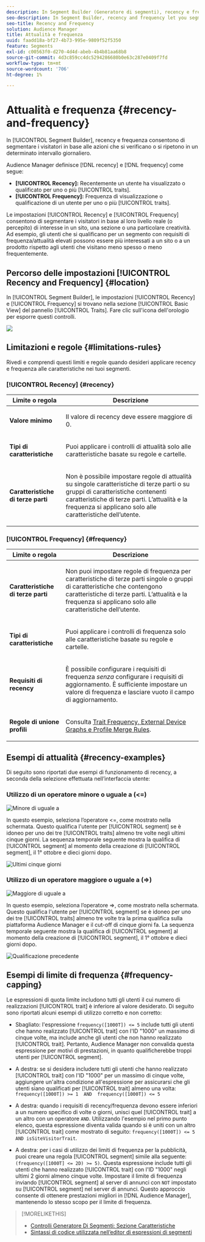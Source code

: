 ```yaml
---
description: In Segment Builder (Generatore di segmenti), recency e frequenza consentono di segmentare i visitatori in base alle azioni che si verificano o si ripetono in un intervallo giornaliero impostato.
seo-description: In Segment Builder, recency and frequency let you segment visitors based on actions that occur or repeat over a set daily interval.
seo-title: Recency and Frequency
solution: Audience Manager
title: Attualità e frequenza
uuid: faadd18a-bf27-4b73-995e-9809f52f5350
feature: Segments
exl-id: c00563f0-d270-4d4d-abeb-4b4b81aa68b8
source-git-commit: 4d3c859cc4dc5294286680b0e63c287e0409f7fd
workflow-type: tm+mt
source-wordcount: '706'
ht-degree: 1%

---
```


# Attualità e frequenza {#recency-and-frequency}

In [!UICONTROL Segment Builder], recency e frequenza consentono di segmentare i visitatori in base alle azioni che si verificano o si ripetono in un determinato intervallo giornaliero.

Audience Manager definisce [!DNL recency] e [!DNL frequency] come segue:

* **[!UICONTROL Recency]:** Recentemente un utente ha visualizzato o qualificato per uno o più [!UICONTROL traits].
* **[!UICONTROL Frequency]:** Frequenza di visualizzazione o qualificazione di un utente per uno o più [!UICONTROL traits].

Le impostazioni [!UICONTROL Recency] e [!UICONTROL Frequency] consentono di segmentare i visitatori in base al loro livello reale (o percepito) di interesse in un sito, una sezione o una particolare creatività. Ad esempio, gli utenti che si qualificano per un segmento con requisiti di frequenza/attualità elevati possono essere più interessati a un sito o a un prodotto rispetto agli utenti che visitano meno spesso o meno frequentemente.

## Percorso delle impostazioni [!UICONTROL Recency and Frequency] {#location}

In [!UICONTROL Segment Builder], le impostazioni [!UICONTROL Recency] e [!UICONTROL Frequency] si trovano nella sezione [!UICONTROL Basic View] del pannello [!UICONTROL Traits]. Fare clic sull&#39;icona dell&#39;orologio per esporre questi controlli.

![](assets/recency_frequency.png)

## Limitazioni e regole {#limitations-rules}

Rivedi e comprendi questi limiti e regole quando desideri applicare recency e frequenza alle caratteristiche nei tuoi segmenti.

### [!UICONTROL Recency] {#recency}

<table id="table_026064124C694D75B7A960457D50170B"> 
 <thead> 
  <tr> 
   <th colname="col1" class="entry"> Limite o regola </th> 
   <th colname="col2" class="entry"> Descrizione </th> 
  </tr> 
 </thead>
 <tbody> 
  <tr> 
   <td colname="col1"> <p> <b>Valore minimo</b> </p> </td> 
   <td colname="col2"> <p>Il valore di recency deve essere maggiore di 0. </p> </td> 
  </tr>
  <tr> 
   <td colname="col1"> <p> <b>Tipi di caratteristiche</b> </p> </td> 
   <td colname="col2"> <p>Puoi applicare i controlli di attualità solo alle caratteristiche basate su regole e cartelle. </p> </td> 
  </tr> 
  <tr> 
   <td colname="col1"> <p> <b>Caratteristiche di terze parti</b> </p> </td> 
   <td colname="col2"> <p>Non è possibile impostare regole di attualità su singole caratteristiche di terze parti o su gruppi di caratteristiche contenenti caratteristiche di terze parti. L’attualità e la frequenza si applicano solo alle caratteristiche dell’utente. </p> </td> 
  </tr> 
 </tbody> 
</table>

### [!UICONTROL Frequency] {#frequency}

<table id="table_EBD621D26C8B4D03933E8C0753C892A7"> 
 <thead> 
  <tr> 
   <th colname="col1" class="entry"> Limite o regola </th> 
   <th colname="col2" class="entry"> Descrizione </th> 
  </tr> 
 </thead>
 <tbody> 
  <tr> 
   <td colname="col1"> <p> <b>Caratteristiche di terze parti</b> </p> </td> 
   <td colname="col2"> <p>Non puoi impostare regole di frequenza per caratteristiche di terze parti singole o gruppi di caratteristiche che contengono caratteristiche di terze parti. L’attualità e la frequenza si applicano solo alle caratteristiche dell’utente. </p> </td> 
  </tr> 
  <tr> 
   <td colname="col1"> <p> <b>Tipi di caratteristiche</b> </p> </td> 
   <td colname="col2"> <p>Puoi applicare i controlli di frequenza solo alle caratteristiche basate su regole e cartelle. </p> </td> 
  </tr> 
  <tr> 
   <td colname="col1"> <p> <b>Requisiti di recency</b> </p> </td> 
   <td colname="col2"> <p>È possibile configurare i requisiti di frequenza <i>senza</i> configurare i requisiti di aggiornamento. È sufficiente impostare un valore di frequenza e lasciare vuoto il campo di aggiornamento. </p> </td> 
  </tr> 
  <tr> 
   <td colname="col1"> <p><b>Regole di unione profili</b> </p> </td> 
   <td colname="col2"> <p>Consulta <a href="../../faq/faq-profile-merge.md#trait-freq-device-rules"> Trait Frequency, External Device Graphs e Profile Merge Rules</a>. </p> </td> 
  </tr> 
 </tbody> 
</table>

## Esempi di attualità {#recency-examples}

Di seguito sono riportati due esempi di funzionamento di recency, a seconda della selezione effettuata nell’interfaccia utente:

### Utilizzo di un operatore minore o uguale a (&lt;=)

![Minore di uguale a](assets/less-than-equal-to.png)

In questo esempio, seleziona l’operatore &lt;=, come mostrato nella schermata. Questo qualifica l&#39;utente per [!UICONTROL segment] se è idoneo per uno dei tre [!UICONTROL traits] almeno tre volte negli ultimi cinque giorni. La sequenza temporale seguente mostra la qualifica di [!UICONTROL segment] al momento della creazione di [!UICONTROL segment], il 1° ottobre e dieci giorni dopo.

![Ultimi cinque giorni](assets/last-5-days.png)

### Utilizzo di un operatore maggiore o uguale a (=>)

![Maggiore di uguale a](assets/greater-than-equal-to.png)

In questo esempio, seleziona l’operatore =>, come mostrato nella schermata. Questo qualifica l&#39;utente per [!UICONTROL segment] se è idoneo per uno dei tre [!UICONTROL traits] almeno tre volte tra la prima qualifica sulla piattaforma Audience Manager e il cut-off di cinque giorni fa. La sequenza temporale seguente mostra la qualifica di [!UICONTROL segment] al momento della creazione di [!UICONTROL segment], il 1° ottobre e dieci giorni dopo.

![Qualificazione precedente](assets/earlier-qualification.png)


## Esempi di limite di frequenza {#frequency-capping}

Le espressioni di quota limite includono tutti gli utenti il cui numero di realizzazioni [!UICONTROL trait] è inferiore al valore desiderato. Di seguito sono riportati alcuni esempi di utilizzo corretto e non corretto:

* Sbagliato: l&#39;espressione `frequency([1000T]) <= 5` include tutti gli utenti che hanno realizzato [!UICONTROL trait] con l&#39;ID &quot;1000&quot; un massimo di cinque volte, ma include anche gli utenti che non hanno realizzato [!UICONTROL trait]. Pertanto, Audience Manager non convalida questa espressione per motivi di prestazioni, in quanto qualificherebbe troppi utenti per [!UICONTROL segment].

* A destra: se si desidera includere tutti gli utenti che hanno realizzato [!UICONTROL trait] con l&#39;ID &quot;1000&quot; per un massimo di cinque volte, aggiungere un&#39;altra condizione all&#39;espressione per assicurarsi che gli utenti siano qualificati per [!UICONTROL trait] almeno una volta: `frequency([1000T]) >= 1  AND  frequency([1000T]) <= 5`

* A destra: quando i requisiti di recency/frequenza devono essere inferiori a un numero specifico di volte o giorni, unisci quel [!UICONTROL trait] a un altro con un operatore `AND`. Utilizzando l&#39;esempio nel primo punto elenco, questa espressione diventa valida quando si è uniti con un altro [!UICONTROL trait] come mostrato di seguito: `frequency([1000T]) <= 5 AND isSiteVisitorTrait`.

* A destra: per i casi di utilizzo dei limiti di frequenza per la pubblicità, puoi creare una regola [!UICONTROL segment] simile alla seguente: `(frequency([1000T] <= 2D) >= 5)`. Questa espressione include tutti gli utenti che hanno realizzato [!UICONTROL trait] con l&#39;ID &quot;1000&quot; negli ultimi 2 giorni almeno cinque volte. Impostare il limite di frequenza inviando [!UICONTROL segment] al server di annunci con `NOT` impostato su [!UICONTROL segment] nel server di annunci. Questo approccio consente di ottenere prestazioni migliori in [!DNL Audience Manager], mantenendo lo stesso scopo per il limite di frequenza.

>[!MORELIKETHIS]
>
>* [Controlli Generatore Di Segmenti: Sezione Caratteristiche](../../features/segments/segment-builder.md#segment-builder-controls-traits)
>* [Sintassi di codice utilizzata nell’editor di espressioni di segmenti](../../features/segments/segment-code-syntax.md)
